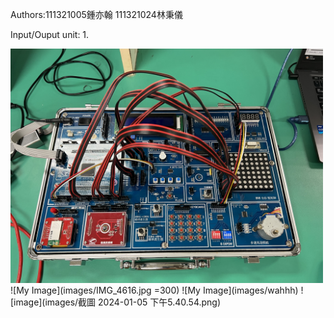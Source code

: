 

Authors:111321005鍾亦翰 111321024林秉儀

Input/Ouput unit:
1.
<div align="left">
	<img src="./images/IMG_4616.jpg" alt="Editor" width="500">
</div>
![My Image](images/IMG_4616.jpg =300)
![My Image](images/wahhh)
![image](images/截圖 2024-01-05 下午5.40.54.png)
